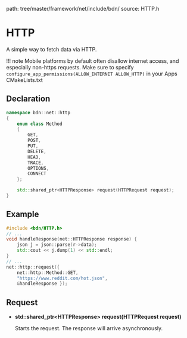 path: tree/master/framework/net/include/bdn/
source: HTTP.h

# HTTP

A simple way to fetch data via HTTP.

!!! note
	Mobile platforms by default often disallow internet access, and especially non-https requests. 
	Make sure to specify `configure_app_permissions(ALLOW_INTERNET ALLOW_HTTP)` in your Apps CMakeLists.txt

## Declaration

```C++
namespace bdn::net::http
{
    enum class Method
    {
        GET,
        POST,
        PUT,
        DELETE,
        HEAD,
        TRACE,
        OPTIONS,
        CONNECT
    };

    std::shared_ptr<HTTPResponse> request(HTTPRequest request);
}
```

## Example

```C++
#include <bdn/HTTP.h>
// ...
void handleResponse(net::HTTPResponse response) {
	json j = json::parse(r->data);
	std::cout << j.dump(1) << std::endl;
}
// ...
net::http::request({
	net::http::Method::GET, 
	"https://www.reddit.com/hot.json", 
	&handleResponse });
```

## Request

* **std::shared_ptr<HTTPResponse\> request(HTTPRequest request)**
	
	Starts the request. The response will arrive asynchronously.

